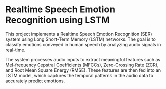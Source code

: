 # Realtime Speech Emotion Recognition using LSTM
This project implements a Realtime Speech Emotion Recognition (SER) system using Long Short-Term Memory (LSTM) networks. The goal is to classify emotions conveyed in human speech by analyzing audio signals in real-time.

The system processes audio inputs to extract meaningful features such as Mel-frequency Cepstral Coefficients (MFCCs), Zero-Crossing Rate (ZCR), and Root Mean Square Energy (RMSE). These features are then fed into an LSTM model, which captures the temporal patterns in the audio data to accurately predict emotions.
